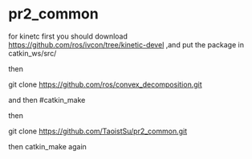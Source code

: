 # pr2_common
for kinetc first you should 
download https://github.com/ros/ivcon/tree/kinetic-devel ,and put the package in catkin_ws/src/

then 

git clone https://github.com/ros/convex_decomposition.git 

and then #catkin_make

then

git clone https://github.com/TaoistSu/pr2_common.git

then catkin_make again
